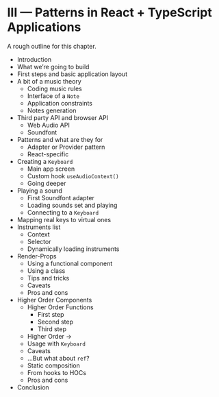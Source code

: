 # III — Patterns in React + TypeScript Applications

A rough outline for this chapter.

- Introduction
- What we’re going to build
- First steps and basic application layout
- A bit of a music theory
  - Coding music rules
  - Interface of a `Note`
  - Application constraints
  - Notes generation
- Third party API and browser API
  - Web Audio API
  - Soundfont
- Patterns and what are they for
  - Adapter or Provider pattern
  - React-specific
- Creating a `Keyboard`
  - Main app screen
  - Custom hook `useAudioContext()`
  - Going deeper
- Playing a sound
  - First Soundfont adapter
  - Loading sounds set and playing
  - Connecting to a `Keyboard`
- Mapping real keys to virtual ones
- Instruments list
  - Context
  - Selector
  - Dynamically loading instruments
- Render-Props
  - Using a functional component
  - Using a class
  - Tips and tricks
  - Caveats
  - Pros and cons
- Higher Order Components
  - Higher Order Functions
    - First step
    - Second step
    - Third step
  - Higher Order →
  - Usage with `Keyboard`
  - Caveats
  - ...But what about `ref`?
  - Static composition
  - From hooks to HOCs
  - Pros and cons
- Conclusion
